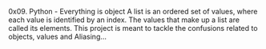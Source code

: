 0x09. Python - Everything is object
A list is an ordered set of values, where each value is identified by an index. The values that make up a list are called its elements. 
This project is meant to tackle the confusions related to objects, values and Aliasing...
